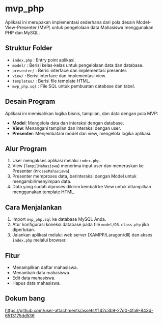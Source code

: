 # mvp_php

Aplikasi ini merupakan implementasi sederhana dari pola desain Model-View-Presenter (MVP) untuk pengelolaan data Mahasiswa menggunakan PHP dan MySQL.

## Struktur Folder

- `index.php` : Entry point aplikasi.
- `model/` : Berisi kelas-kelas untuk pengelolaan data dan database.
- `presenter/` : Berisi interface dan implementasi presenter.
- `view/` : Berisi interface dan implementasi view.
- `templates/` : Berisi file template HTML.
- `mvp_php.sql` : File SQL untuk pembuatan database dan tabel.

## Desain Program

Aplikasi ini memisahkan logika bisnis, tampilan, dan data dengan pola MVP:
- **Model**: Mengelola data dan interaksi dengan database.
- **View**: Menangani tampilan dan interaksi dengan user.
- **Presenter**: Menjembatani model dan view, mengelola logika aplikasi.

## Alur Program

1. User mengakses aplikasi melalui `index.php`.
2. View (`TampilMahasiswa`) menerima input user dan meneruskan ke Presenter (`ProsesMahasiswa`).
3. Presenter memproses data, berinteraksi dengan Model untuk mengambil/menyimpan data.
4. Data yang sudah diproses dikirim kembali ke View untuk ditampilkan menggunakan template HTML.

## Cara Menjalankan

1. Import `mvp_php.sql` ke database MySQL Anda.
2. Atur konfigurasi koneksi database pada file `model/DB.class.php` jika diperlukan.
3. Jalankan aplikasi melalui web server (XAMPP/Laragon/dll) dan akses `index.php` melalui browser.

## Fitur
- Menampilkan daftar mahasiswa.
- Menambah data mahasiswa.
- Edit data mahasiswa.
- Hapus data mahasiswa.

## Dokum bang
https://github.com/user-attachments/assets/f142c3b9-27d0-4fa9-843d-6513175dd536